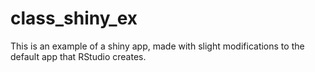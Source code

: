 # class_shiny_ex

This is an example of a shiny app, made with slight modifications to the default app that RStudio creates.
